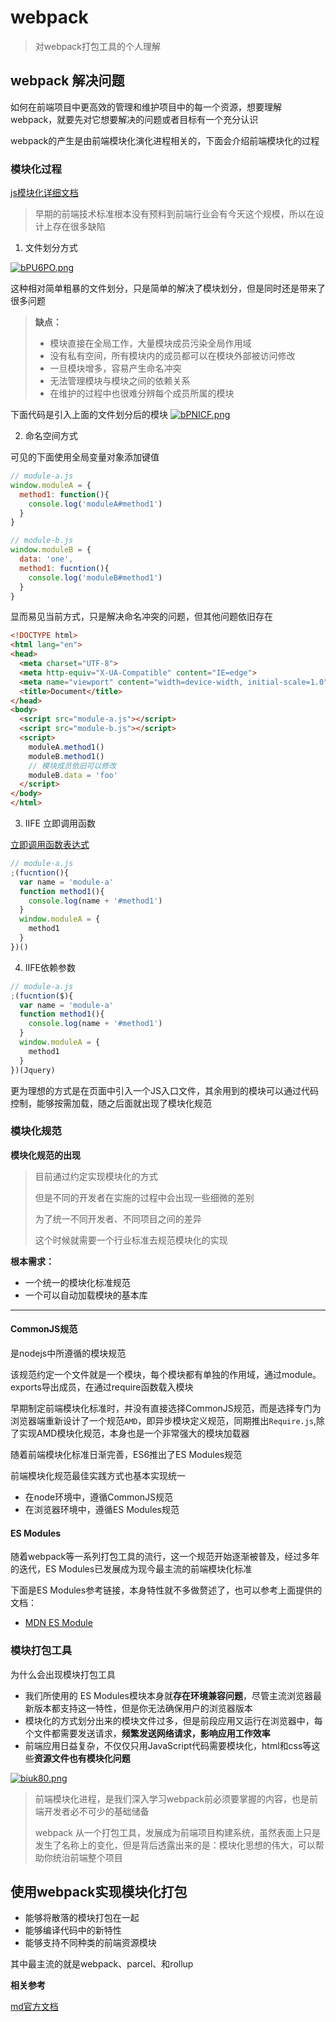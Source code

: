 # webpack

> 对webpack打包工具的个人理解

## webpack 解决问题

如何在前端项目中更高效的管理和维护项目中的每一个资源，想要理解webpack，就要先对它想要解决的问题或者目标有一个充分认识

webpack的产生是由前端模块化演化进程相关的，下面会介绍前端模块化的过程

### 模块化过程

[js模块化详细文档](doc/js模块化.md)

> 早期的前端技术标准根本没有预料到前端行业会有今天这个规模，所以在设计上存在很多缺陷

1. 文件划分方式

[![bPU6PO.png](https://s4.ax1x.com/2022/02/23/bPU6PO.png)](https://imgtu.com/i/bPU6PO)

这种相对简单粗暴的文件划分，只是简单的解决了模块划分，但是同时还是带来了很多问题

> **缺点：**
> - 模块直接在全局工作，大量模块成员污染全局作用域
> - 没有私有空间，所有模块内的成员都可以在模块外部被访问修改
> - 一旦模块增多，容易产生命名冲突
> - 无法管理模块与模块之间的依赖关系
> - 在维护的过程中也很难分辨每个成员所属的模块

下面代码是引入上面的文件划分后的模块
[![bPNICF.png](https://s4.ax1x.com/2022/02/23/bPNICF.png)](https://imgtu.com/i/bPNICF)

2. 命名空间方式

可见的下面使用全局变量对象添加键值

```js
// module-a.js
window.moduleA = {
  method1: function(){
    console.log('moduleA#method1')
  }
}

// module-b.js
window.moduleB = {
  data: 'one',
  method1: fucntion(){
    console.log('moduleB#method1')
  }
}
```
显而易见当前方式，只是解决命名冲突的问题，但其他问题依旧存在

```html
<!DOCTYPE html>
<html lang="en">
<head>
  <meta charset="UTF-8">
  <meta http-equiv="X-UA-Compatible" content="IE=edge">
  <meta name="viewport" content="width=device-width, initial-scale=1.0">
  <title>Document</title>
</head>
<body>
  <script src="module-a.js"></script>
  <script src="module-b.js"></script>
  <script>
    moduleA.method1()
    moduleB.method1()
    // 模块成员依旧可以修改
    moduleB.data = 'foo'
  </script>
</body>
</html>
```

3. IIFE 立即调用函数

[立即调用函数表达式](https://developer.mozilla.org/zh-CN/docs/Glossary/IIFE)

```js
// module-a.js
;(fucntion(){
  var name = 'module-a'
  function method1(){
    console.log(name + '#method1')
  }
  window.moduleA = {
    method1
  }
})()
```

4. IIFE依赖参数

```js
// module-a.js
;(fucntion($){
  var name = 'module-a'
  function method1(){
    console.log(name + '#method1')
  }
  window.moduleA = {
    method1
  }
})(Jquery)
```

更为理想的方式是在页面中引入一个JS入口文件，其余用到的模块可以通过代码控制，能够按需加载，随之后面就出现了模块化规范

### 模块化规范

**模块化规范的出现**

> 目前通过约定实现模块化的方式
>
> 但是不同的开发者在实施的过程中会出现一些细微的差别
>
> 为了统一不同开发者、不同项目之间的差异
>
> 这个时候就需要一个行业标准去规范模块化的实现

**根本需求：**
- 一个统一的模块化标准规范
- 一个可以自动加载模块的基本库

---

#### CommonJS规范

是nodejs中所遵循的模块规范

该规范约定一个文件就是一个模块，每个模块都有单独的作用域，通过module。exports导出成员，在通过require函数载入模块


早期制定前端模块化标准时，并没有直接选择CommonJS规范，而是选择专门为浏览器端重新设计了一个规范`AMD`，即异步模块定义规范，同期推出`Require.js`,除了实现AMD模块化规范，本身也是一个非常强大的模块加载器

随着前端模块化标准日渐完善，ES6推出了ES Modules规范

前端模块化规范最佳实践方式也基本实现统一
- 在node环境中，遵循CommonJS规范
- 在浏览器环境中，遵循ES Modules规范


#### ES Modules

随着webpack等一系列打包工具的流行，这一个规范开始逐渐被普及，经过多年的迭代，ES Modules已发展成为现今最主流的前端模块化标准

下面是ES Modules参考链接，本身特性就不多做赘述了，也可以参考上面提供的文档：

- [MDN ES Module](https://developer.mozilla.org/zh-CN/docs/Web/JavaScript/Guide/Modules)



### 模块打包工具

为什么会出现模块打包工具

- 我们所使用的 ES Modules模块本身就**存在环境兼容问题**，尽管主流浏览器最新版本都支持这一特性，但是你无法确保用户的浏览器版本
- 模块化的方式划分出来的模块文件过多，但是前段应用又运行在浏览器中，每个文件都需要发送请求，**频繁发送网络请求，影响应用工作效率**
- 前端应用日益复杂，不仅仅只用JavaScript代码需要模块化，html和css等这些**资源文件也有模块化问题**

[![biuk80.png](https://s4.ax1x.com/2022/02/24/biuk80.png)](https://imgtu.com/i/biuk80)

> 前端模块化进程，是我们深入学习webpack前必须要掌握的内容，也是前端开发者必不可少的基础储备
>
>webpack 从一个打包工具，发展成为前端项目构建系统，虽然表面上只是发生了名称上的变化，但是背后透露出来的是：模块化思想的伟大，可以帮助你统治前端整个项目


## 使用webpack实现模块化打包

- 能够将散落的模块打包在一起
- 能够编译代码中的新特性
- 能够支持不同种类的前端资源模块

其中最主流的就是webpack、parcel、和rollup


**相关参考**

<!-- 拉钩-汪磊老师课程 -->

[md官方文档](https://markdown.com.cn/)